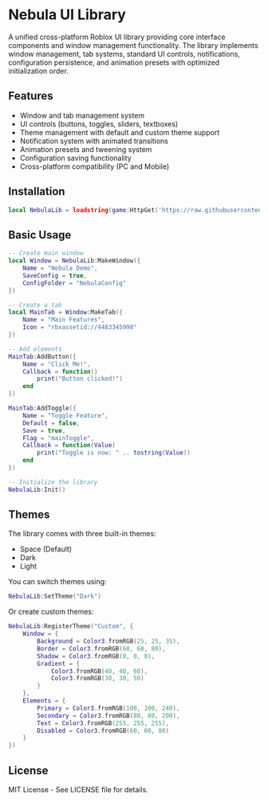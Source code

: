 # Nebula UI Library

A unified cross-platform Roblox UI library providing core interface components and window management functionality. The library implements window management, tab systems, standard UI controls, notifications, configuration persistence, and animation presets with optimized initialization order.

## Features

- Window and tab management system
- UI controls (buttons, toggles, sliders, textboxes)
- Theme management with default and custom theme support
- Notification system with animated transitions
- Animation presets and tweening system
- Configuration saving functionality
- Cross-platform compatibility (PC and Mobile)

## Installation

```lua
local NebulaLib = loadstring(game:HttpGet('https://raw.githubusercontent.com/remoDevv/nebula-ui/main/NebulaLibrary.lua'))()
```

## Basic Usage

```lua
-- Create main window
local Window = NebulaLib:MakeWindow({
    Name = "Nebula Demo",
    SaveConfig = true,
    ConfigFolder = "NebulaConfig"
})

-- Create a tab
local MainTab = Window:MakeTab({
    Name = "Main Features",
    Icon = "rbxassetid://4483345998"
})

-- Add elements
MainTab:AddButton({
    Name = "Click Me!",
    Callback = function()
        print("Button clicked!")
    end
})

MainTab:AddToggle({
    Name = "Toggle Feature",
    Default = false,
    Save = true,
    Flag = "mainToggle",
    Callback = function(Value)
        print("Toggle is now: " .. tostring(Value))
    end
})

-- Initialize the library
NebulaLib:Init()
```

## Themes

The library comes with three built-in themes:
- Space (Default)
- Dark
- Light

You can switch themes using:
```lua
NebulaLib:SetTheme("Dark")
```

Or create custom themes:
```lua
NebulaLib:RegisterTheme("Custom", {
    Window = {
        Background = Color3.fromRGB(25, 25, 35),
        Border = Color3.fromRGB(60, 60, 80),
        Shadow = Color3.fromRGB(0, 0, 0),
        Gradient = {
            Color3.fromRGB(40, 40, 60),
            Color3.fromRGB(30, 30, 50)
        }
    },
    Elements = {
        Primary = Color3.fromRGB(100, 100, 240),
        Secondary = Color3.fromRGB(80, 80, 200),
        Text = Color3.fromRGB(255, 255, 255),
        Disabled = Color3.fromRGB(60, 60, 80)
    }
})
```

## License

MIT License - See LICENSE file for details.
